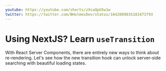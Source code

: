 ```yaml
---
youtube: https://youtube.com/shorts/zXsaQpG5w1w
twitter: https://twitter.com/BHolmesDev/status/1642889835181473793
---
```


# Using NextJS? Learn `useTransition`

With React Server Components, there are entirely new ways to think about re-rendering. Let's see how the new transition hook can unlock server-side searching with beautiful loading states.
